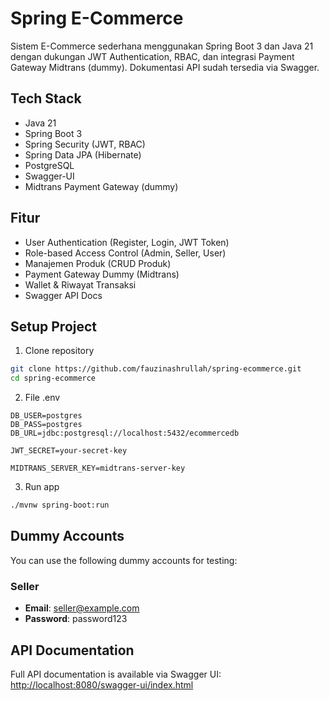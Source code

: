 # Spring E-Commerce

Sistem E-Commerce sederhana menggunakan Spring Boot 3 dan Java 21 dengan dukungan JWT Authentication, RBAC, dan integrasi Payment Gateway Midtrans (dummy).
Dokumentasi API sudah tersedia via Swagger.

## Tech Stack

- Java 21
- Spring Boot 3
- Spring Security (JWT, RBAC)
- Spring Data JPA (Hibernate)
- PostgreSQL
- Swagger-UI
- Midtrans Payment Gateway (dummy)

## Fitur

- User Authentication (Register, Login, JWT Token)
- Role-based Access Control (Admin, Seller, User)
- Manajemen Produk (CRUD Produk)
- Payment Gateway Dummy (Midtrans)
- Wallet & Riwayat Transaksi
- Swagger API Docs

## Setup Project

1. Clone repository

```bash
git clone https://github.com/fauzinashrullah/spring-ecommerce.git
cd spring-ecommerce
```

2. File .env

```env
DB_USER=postgres
DB_PASS=postgres
DB_URL=jdbc:postgresql://localhost:5432/ecommercedb

JWT_SECRET=your-secret-key

MIDTRANS_SERVER_KEY=midtrans-server-key
```

3. Run app

```bash
./mvnw spring-boot:run
```

##  Dummy Accounts

You can use the following dummy accounts for testing:

### Seller
- **Email**: seller@example.com  
- **Password**: password123


## API Documentation

Full API documentation is available via Swagger UI:  
[http://localhost:8080/swagger-ui/index.html](http://localhost:8080/swagger-ui/index.html)